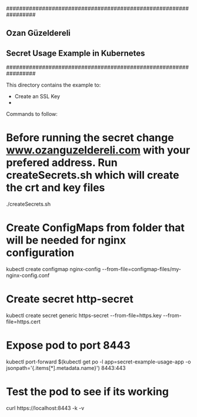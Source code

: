 #################################################################
## Ozan Güzeldereli
##
## Secret Usage Example in Kubernetes
#################################################################

This directory contains the example to:
- Create an SSL Key
-


Commands to follow:

# Before running the secret change www.ozanguzeldereli.com with your prefered address. Run createSecrets.sh which will create the crt and key files
./createSecrets.sh
 
# Create ConfigMaps from folder that will be needed for nginx configuration
kubectl create configmap nginx-config --from-file=configmap-files/my-nginx-config.conf

# Create secret http-secret
kubectl create secret generic https-secret --from-file=https.key --from-file=https.cert


# Expose pod to port 8443
kubectl port-forward $(kubectl get po -l app=secret-example-usage-app -o jsonpath='{.items[*].metadata.name}') 8443:443

# Test the pod to see if its working
curl https://localhost:8443 -k -v
